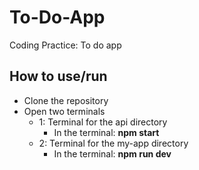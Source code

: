 # To-Do-App

Coding Practice: To do app

## How to use/run

- Clone the repository
- Open two terminals
  - 1: Terminal for the api directory
    - In the terminal: **npm start**
  - 2: Terminal for the my-app directory
    - In the terminal: **npm run dev**
